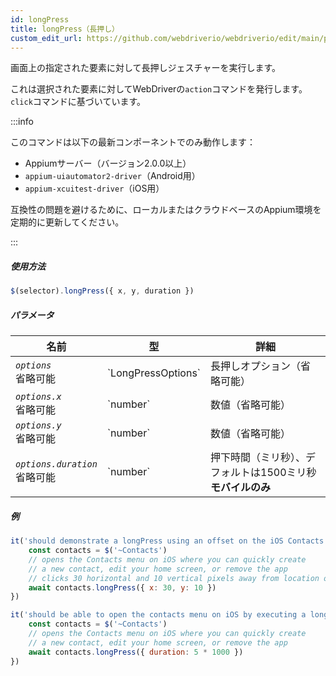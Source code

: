 ```yaml
---
id: longPress
title: longPress（長押し）
custom_edit_url: https://github.com/webdriverio/webdriverio/edit/main/packages/webdriverio/src/commands/mobile/longPress.ts
---
```


画面上の指定された要素に対して長押しジェスチャーを実行します。

これは選択された要素に対してWebDriverの`action`コマンドを発行します。`click`コマンドに基づいています。

:::info

このコマンドは以下の最新コンポーネントでのみ動作します：
 - Appiumサーバー（バージョン2.0.0以上）
 - `appium-uiautomator2-driver`（Android用）
 - `appium-xcuitest-driver`（iOS用）

互換性の問題を避けるために、ローカルまたはクラウドベースのAppium環境を定期的に更新してください。

:::

##### 使用方法

```js
$(selector).longPress({ x, y, duration })
```

##### パラメータ

<table>
  <thead>
    <tr>
      <th>名前</th><th>型</th><th>詳細</th>
    </tr>
  </thead>
  <tbody>
    <tr>
      <td><code><var>options</var></code><br /><span className="label labelWarning">省略可能</span></td>
      <td>`LongPressOptions`</td>
      <td>長押しオプション（省略可能）</td>
    </tr>
    <tr>
      <td><code><var>options.x</var></code><br /><span className="label labelWarning">省略可能</span></td>
      <td>`number`</td>
      <td>数値（省略可能）</td>
    </tr>
    <tr>
      <td><code><var>options.y</var></code><br /><span className="label labelWarning">省略可能</span></td>
      <td>`number`</td>
      <td>数値（省略可能）</td>
    </tr>
    <tr>
      <td><code><var>options.duration</var></code><br /><span className="label labelWarning">省略可能</span></td>
      <td>`number`</td>
      <td>押下時間（ミリ秒）、デフォルトは1500ミリ秒 <br /><strong>モバイルのみ</strong></td>
    </tr>
  </tbody>
</table>

##### 例

```js title="longpress.offset.js"
it('should demonstrate a longPress using an offset on the iOS Contacts icon', async () => {
    const contacts = $('~Contacts')
    // opens the Contacts menu on iOS where you can quickly create
    // a new contact, edit your home screen, or remove the app
    // clicks 30 horizontal and 10 vertical pixels away from location of the icon (from center point of element)
    await contacts.longPress({ x: 30, y: 10 })
})

```

```js title="longpress.example.js"
it('should be able to open the contacts menu on iOS by executing a longPress of 5 seconds', async () => {
    const contacts = $('~Contacts')
    // opens the Contacts menu on iOS where you can quickly create
    // a new contact, edit your home screen, or remove the app
    await contacts.longPress({ duration: 5 * 1000 })
})
```